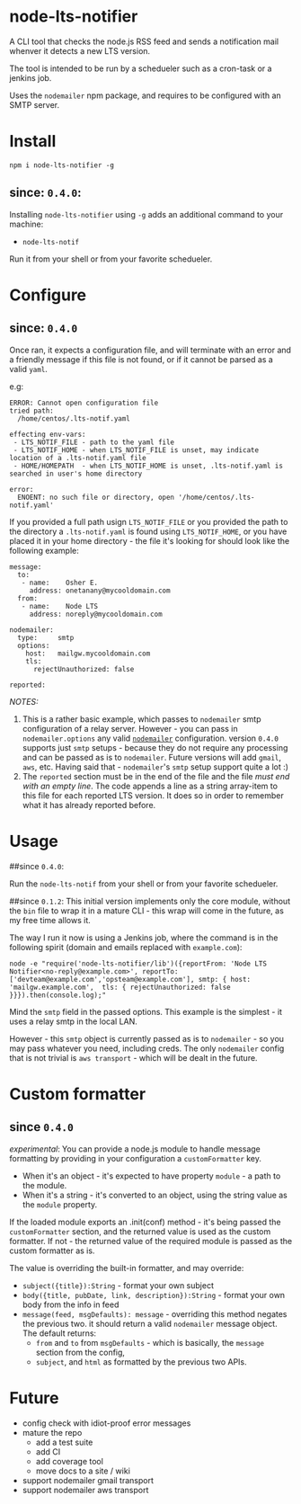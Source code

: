 # node-lts-notifier

A CLI tool that checks the node.js RSS feed and sends a notification mail whenver it detects a new LTS version.

The tool is intended to be run by a schedueler such as a cron-task or a jenkins job.

Uses the `nodemailer` npm package, and requires to be configured with an SMTP server.

# Install
```
npm i node-lts-notifier -g
```

## since: `0.4.0`:
Installing `node-lts-notifier` using `-g` adds an additional command to your machine:
 - `node-lts-notif`

Run it from your shell or from your favorite schedueler.
 
# Configure
## since: `0.4.0`

Once ran, it expects a configuration file, and will terminate with an error and a friendly 
message if this file is not found, or if it cannot be parsed as a valid `yaml`.

e.g:
```
ERROR: Cannot open configuration file
tried path:
  /home/centos/.lts-notif.yaml

effecting env-vars:
 - LTS_NOTIF_FILE - path to the yaml file
 - LTS_NOTIF_HOME - when LTS_NOTIF_FILE is unset, may indicate location of a .lts-notif.yaml file
 - HOME/HOMEPATH  - when LTS_NOTIF_HOME is unset, .lts-notif.yaml is searched in user's home directory

error:
  ENOENT: no such file or directory, open '/home/centos/.lts-notif.yaml'
```

If you provided a full path usign `LTS_NOTIF_FILE` or you provided the path to the directory a `.lts-notif.yaml` is found using `LTS_NOTIF_HOME`, or you have placed it in your home directory -
the file it's looking for should look like the following example:

```
message:
  to:
   - name:    Osher E.
     address: onetanany@mycooldomain.com
  from:
   - name:    Node LTS
     address: noreply@mycooldomain.com

nodemailer:
  type:     smtp
  options:
    host:   mailgw.mycooldomain.com
    tls:
      rejectUnauthorized: false

reported:

```
*NOTES:* 
1. This is a rather basic example, which passes to `nodemailer` smtp configuration of a relay server.
   However - you can pass in `nodemailer.options` any valid [`nodemailer`](https://community.nodemailer.com/2-0-0-beta/setup-smtp/) configuration.
   version `0.4.0` supports just `smtp` setups - because they do not require any processing and can be passed as is to `nodemailer`.
   Future versions will add `gmail`, `aws`, etc.
   Having said that - `nodemailer`'s `smtp` setup support quite a lot :)
2. The `reported` section must be in the end of the file and the file *must end with an empty line*.
   The code appends a line as a string array-item to this file for each reported LTS version.
   It does so in order to remember what it has already reported before.

# Usage
##since `0.4.0`:

Run the `node-lts-notif` from your shell or from your favorite schedueler.

##since `0.1.2`:
This initial version implements only the core module, without the `bin` file to wrap it in a mature CLI - this wrap will come in the future, as my free time allows it.

The way I run it now is using a Jenkins job, where the command is in the following spirit (domain and emails replaced with `example.com`):

```
node -e "require('node-lts-notifier/lib')({reportFrom: 'Node LTS Notifier<no-reply@example.com>', reportTo: ['devteam@example.com','opsteam@example.com'], smtp: { host: 'mailgw.example.com',  tls: { rejectUnauthorized: false }}}).then(console.log);"
```

Mind the `smtp` field in the passed options.
This example is the simplest - it uses a relay smtp in the local LAN.

However - this  `smtp` object is currently passed as is to `nodemailer` - so you may pass whatever you need, including creds.
The only `nodemailer` config that is not trivial is `aws transport` - which will be dealt in the future.

# Custom formatter
## since `0.4.0`
*_experimental_*:
You can provide a node.js module to handle message formatting by providing in your configuration a `customFormatter` key.
 - When it's an object - it's expected to have property `module` - a path to the module.
 - When it's a string - it's converted to an object, using the string value as the `module` property. 

If the loaded module exports an .init(conf) method - it's being passed the `customFormatter` section, 
and the returned value is used as the custom formatter.
If not - the returned value of the required module is passed as the custom formatter as is.

The value is overriding the built-in formatter, and may override:
 - `subject({title}):String` - format your own subject
 - `body({title, pubDate, link, description}):String` - format your own body from the info in feed
 - `message(feed, msgDefaults): message` - overriding this method negates the previous two.
    it should return a valid `nodemailer` message object.
    The default returns:
     - `from` and `to` from `msgDefaults` - which is basically, the `message` section from the config, 
     - `subject`, and `html` as formatted by the previous two APIs.

# Future
 - config check with idiot-proof error messages
 - mature the repo
   - add a test suite
   - add CI
   - add coverage tool
   - move docs to a site / wiki
 - support nodemailer gmail transport
 - support nodemailer aws transport
